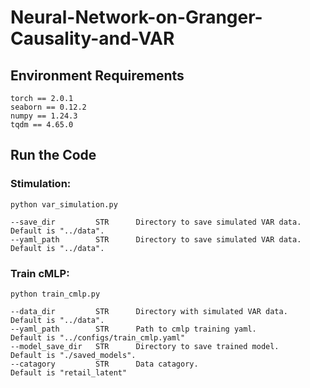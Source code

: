 # Neural-Network-on-Granger-Causality-and-VAR
## Environment Requirements
```
torch == 2.0.1
seaborn == 0.12.2
numpy == 1.24.3
tqdm == 4.65.0
```
## Run the Code
### Stimulation:
```
python var_simulation.py
```
```
--save_dir         STR      Directory to save simulated VAR data.     Default is "../data".
--yaml_path        STR      Directory to save simulated VAR data.     Default is "../data".
```
### Train cMLP:
```
python train_cmlp.py
```
```
--data_dir         STR      Directory with simulated VAR data.       Default is "../data".
--yaml_path        STR      Path to cmlp training yaml.              Default is "../configs/train_cmlp.yaml"
--model_save_dir   STR      Directory to save trained model.         Default is "./saved_models".
--catagory         STR      Data catagory.                           Default is "retail_latent"

```

